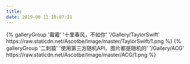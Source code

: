 ```yaml
---
title: 
date: 2019-08-11 10:07:21
---
```




<div class="gallery-group-main">
{% galleryGroup '霉霉' '十里春风，不如你' '/Gallery/TaylorSwift' https://raw.staticdn.net/Ascotbe/Image/master/TaylorSwift/1.png %}
{% galleryGroup '二刺猿' '使用第三方随机API，图片都是随机的' '/Gallery/ACG'  https://raw.staticdn.net/Ascotbe/Image/master/ACG/1.png %}
</div>



